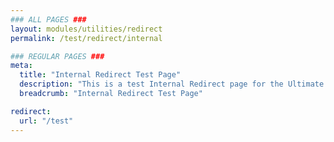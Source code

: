 ```yaml
---
### ALL PAGES ###
layout: modules/utilities/redirect
permalink: /test/redirect/internal

### REGULAR PAGES ###
meta:
  title: "Internal Redirect Test Page"
  description: "This is a test Internal Redirect page for the Ultimate Jekyll Manager."
  breadcrumb: "Internal Redirect Test Page"

redirect:
  url: "/test"
---
```


